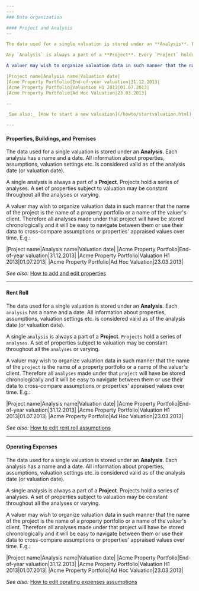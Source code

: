 ```yaml
---
---
### Data organization

#### Project and Analysis
--

The data used for a single valuation is stored under an **Analysis**. Each `Analysis` has a name and a date. All information about properties, assumptions, valuation settings etc. contained in the `Analysis` is considered valid as of the analysis date (or valuation date).

Any `Analysis` is always a part of a **Project**. Every `Project` holds one or a series of `Analysis`. A set of properties subject to valuation may be constant throughout every `Analysis` or varying. Same properties valued time and time again can be later compared like-for-like.

A valuer may wish to organize valuation data in such manner that the name of the `Project` is the name of a property portfolio or a name of the valuer's client. Therefore every `Analysis` made under that `Project` will be stored chronologically and it will be easy to navigate between them or use their data to cross-compare assumptions or properties' appraised values over time. E.g.:

|Project name|Analysis name|Valuation date|
|Acme Property Portfolio|End-of-year valuation|31.12.2013|
|Acme Property Portfolio|Valuation H1 2013|01.07.2013|
|Acme Property Portfolio|Ad Hoc Valuation|23.03.2013|

--

_See also:_ [How to start a new valuation](/howto/startvaluation.html) 

---
```


#### Properties, Buildings, and Premises


The data used for a single valuation is stored under an **Analysis**. Each analysis has a name and a date. All information about properties, assumptions, valuation settings etc. is considered valid as of the analysis date (or valuation date).

A single analysis is always a part of a **Project**. Projects hold a series of analyses. A set of properties subject to valuation may be constant throughout all the analyses or varying.

A valuer may wish to organize valuation data in such manner that the name of the project is the name of a property portfolio or a name of the valuer's client. Therefore all analyses made under that project will have be stored chronologically and it will be easy to navigate between them or use their data to cross-compare assumptions or properties' appraised values over time. E.g.:

|Project name|Analysis name|Valuation date|
|Acme Property Portfolio|End-of-year valuation|31.12.2013|
|Acme Property Portfolio|Valuation H1 2013|01.07.2013|
|Acme Property Portfolio|Ad Hoc Valuation|23.03.2013|

_See also:_ [How to add and edit properties](/howto/properties.html)

---

#### Rent Roll


The data used for a single valuation is stored under an **Analysis**. Each `analysis` has a name and a date. All information about properties, assumptions, valuation settings etc. is considered valid as of the analysis date (or valuation date).

A single `analysis` is always a part of a **Project**. `Projects` hold a series of `analyses`. A set of properties subject to valuation may be constant throughout all the `analyses` or varying.

A valuer may wish to organize valuation data in such manner that the name of the `project` is the name of a property portfolio or a name of the valuer's client. Therefore all `analyses` made under that `project` will have be stored chronologically and it will be easy to navigate between them or use their data to cross-compare assumptions or properties' appraised values over time. E.g.:

|Project name|Analysis name|Valuation date|
|Acme Property Portfolio|End-of-year valuation|31.12.2013|
|Acme Property Portfolio|Valuation H1 2013|01.07.2013|
|Acme Property Portfolio|Ad Hoc Valuation|23.03.2013|


_See also:_ [How to edit rent roll assumptions](/howto/rentroll.html)

---

#### Operating Expenses


The data used for a single valuation is stored under an **Analysis**. Each analysis has a name and a date. All information about properties, assumptions, valuation settings etc. is considered valid as of the analysis date (or valuation date).

A single analysis is always a part of a **Project**. Projects hold a series of analyses. A set of properties subject to valuation may be constant throughout all the analyses or varying.

A valuer may wish to organize valuation data in such manner that the name of the project is the name of a property portfolio or a name of the valuer's client. Therefore all analyses made under that project will have be stored chronologically and it will be easy to navigate between them or use their data to cross-compare assumptions or properties' appraised values over time. E.g.:

|Project name|Analysis name|Valuation date|
|Acme Property Portfolio|End-of-year valuation|31.12.2013|
|Acme Property Portfolio|Valuation H1 2013|01.07.2013|
|Acme Property Portfolio|Ad Hoc Valuation|23.03.2013|


_See also:_ [How to edit oprating expenses assumptions](/howto/opex.html)
